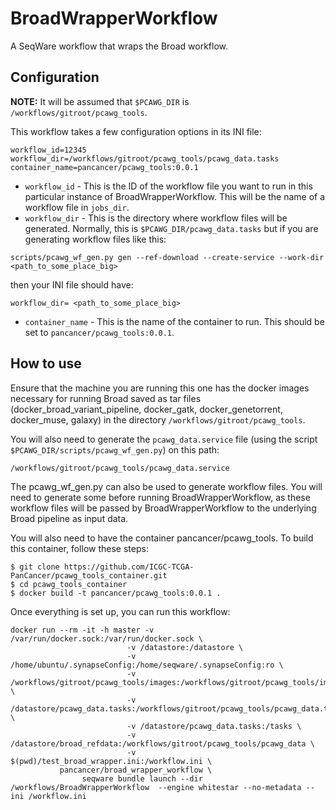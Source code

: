 # BroadWrapperWorkflow
A SeqWare workflow that wraps the Broad workflow.

## Configuration

**NOTE:** It will be assumed that `$PCAWG_DIR` is `/workflows/gitroot/pcawg_tools`.

This workflow takes a few configuration options in its INI file:

```
workflow_id=12345
workflow_dir=/workflows/gitroot/pcawg_tools/pcawg_data.tasks
container_name=pancancer/pcawg_tools:0.0.1
```

 
 - `workflow_id` - This is the ID of the workflow file you want to run in this particular instance of BroadWrapperWorkflow. This will be the name of a workflow file in `jobs_dir`.  
 - `workflow_dir` - This is the directory where workflow files will be generated. Normally, this is `$PCAWG_DIR/pcawg_data.tasks` but if you are generating workflow files like this:
```
scripts/pcawg_wf_gen.py gen --ref-download --create-service --work-dir <path_to_some_place_big>
```
then your INI file should have:
```
workflow_dir= <path_to_some_place_big>
```
 - `container_name` - This is the name of the container to run. This should be set to `pancancer/pcawg_tools:0.0.1`.

## How to use
Ensure that the machine you are running this one has the docker images necessary for running Broad saved as tar files (docker\_broad\_variant\_pipeline, docker\_gatk, docker\_genetorrent, docker\_muse, galaxy) in the directory `/workflows/gitroot/pcawg_tools`.

You will also need to generate the `pcawg_data.service` file (using the script `$PCAWG_DIR/scripts/pcawg_wf_gen.py`) on this path:

`/workflows/gitroot/pcawg_tools/pcawg_data.service`

The pcawg\_wf\_gen.py can also be used to generate workflow files. You will need to generate some before running BroadWrapperWorkflow, as these workflow files will be passed by BroadWrapperWorkflow to the underlying Broad pipeline as input data.

You will also need to have the container pancancer/pcawg_tools. To build this container, follow these steps:

```
$ git clone https://github.com/ICGC-TCGA-PanCancer/pcawg_tools_container.git
$ cd pcawg_tools_container
$ docker build -t pancancer/pcawg_tools:0.0.1 .
```

Once everything is set up, you can run this workflow:

<!--
```
docker run --rm -it -h master -v /var/run/docker.sock:/var/run/docker.sock \
                          -v /datastore:/datastore \
                          -v /workflows:/workflows \
                          -v /workflows/gitroot/pcawg_tools/images:/workflows/gitroot/pcawg_tools/images:ro \
                          -v /workflows/gitroot/pcawg_tools/pcawg_data.service:/workflows/gitroot/pcawg_tools/pcawg_data.service:ro \
                          -v $(pwd)/broad_wrapper.ini:/workflow.ini \
           pancancer/seqware_whitestar_pancancer:1.1.1 \
                seqware bundle launch --dir /workflows/Workflow_Bundle_BroadWrapper_0.0.1-SNAPSHOT_SeqWare_1.1.1  --engine whitestar --no-metadata --ini /workflow.ini
```
-->
```
docker run --rm -it -h master -v /var/run/docker.sock:/var/run/docker.sock \
                          -v /datastore:/datastore \
                          -v /home/ubuntu/.synapseConfig:/home/seqware/.synapseConfig:ro \
                          -v /workflows/gitroot/pcawg_tools/images:/workflows/gitroot/pcawg_tools/images:ro \
                          -v /datastore/pcawg_data.tasks:/workflows/gitroot/pcawg_tools/pcawg_data.tasks \
                          -v /datastore/pcawg_data.tasks:/tasks \
                          -v /datastore/broad_refdata:/workflows/gitroot/pcawg_tools/pcawg_data \
                          -v $(pwd)/test_broad_wrapper.ini:/workflow.ini \
           pancancer/broad_wrapper_workflow \
                seqware bundle launch --dir /workflows/BroadWrapperWorkflow  --engine whitestar --no-metadata --ini /workflow.ini
```
